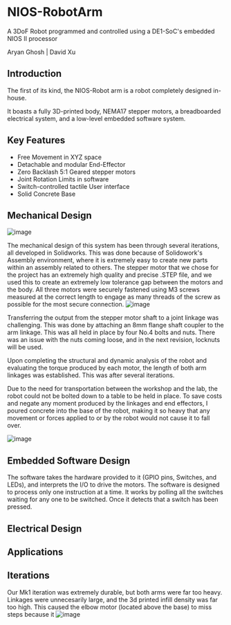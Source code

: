 # NIOS-RobotArm
A 3DoF Robot programmed and controlled using a DE1-SoC's embedded NIOS II processor

Aryan Ghosh | David Xu

## Introduction 
The first of its kind, the NIOS-Robot arm is a robot completely designed in-house.

It boasts a fully 3D-printed body, NEMA17 stepper motors, a breadboarded electrical system, and a low-level embedded software system.

## Key Features
* Free Movement in XYZ space
* Detachable and modular End-Effector
* Zero Backlash 5:1 Geared stepper motors
* Joint Rotation Limits in software
* Switch-controlled tactile User interface
* Solid Concrete Base
  
## Mechanical Design
![image](https://github.com/Aryan-G4/NIOS-RobotArm/assets/119129454/cb1c69f7-cc6c-4223-818c-1b2c3625922a)

The mechanical design of this system has been through several iterations, all developed in Solidworks. This was done because of Solidowork's Assembly environment, where it is extremely easy to create new parts within an assembly related to others. 
The stepper motor that we chose for the project has an extremely high quality and precise .STEP file, and we used this to create an extremely low tolerance gap between the motors and the body.
All three motors were securely fastened using M3 screws measured at the correct length to engage as many threads of the screw as possible for the most secure connection.
![image](https://github.com/Aryan-G4/NIOS-RobotArm/assets/119129454/d5a2016d-7ab8-4708-9017-0cc0c67ca4a7)

Transferring the output from the stepper motor shaft to a joint linkage was challenging. This was done by attaching an 8mm flange shaft coupler to the arm linkage. This was all held in place by four No.4 bolts and nuts. There was an issue with the nuts coming loose, and in the next revision, locknuts will be used.

Upon completing the structural and dynamic analysis of the robot and evaluating the torque produced by each motor, the length of both arm linkages was established. This was after several iterations.

Due to the need for transportation between the workshop and the lab, the robot could not be bolted down to a table to be held in place. To save costs and negate any moment produced by the linkages and end effectors, I poured concrete into the base of the robot, making it so heavy that any movement or forces applied to or by the robot would not cause it to fall over. 

![image](https://github.com/Aryan-G4/NIOS-RobotArm/assets/119129454/76c4a5af-19eb-4e4e-9d2f-38868df38b38)

## Embedded Software Design
The software takes the hardware provided to it (GPIO pins, Switches, and LEDs), and interprets the I/O to drive the motors. The software is designed to process only one instruction at a time. It works by polling all the switches waiting for any one to be switched. Once it detects that a switch has been pressed. 

## Electrical Design

## Applications

## Iterations
Our Mk1 iteration was extremely durable, but both arms were far too heavy. Linkages were unnecesarily large, and the 3d printed infill density was far too high. This caused the elbow motor (located above the base) to miss steps because it 
![image](https://github.com/Aryan-G4/NIOS-RobotArm/assets/119129454/5b8bf70b-2a84-4dc7-8fc0-2c187afb9e42)

